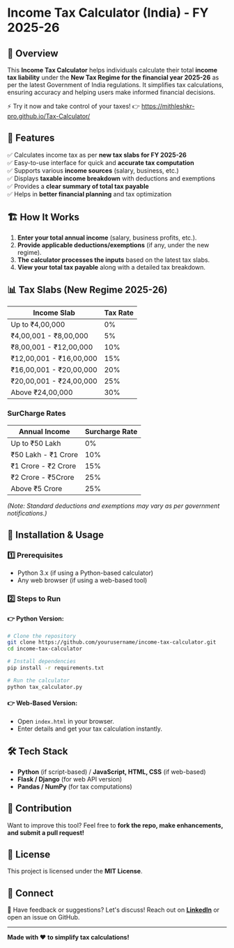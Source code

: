 # Income Tax Calculator (India) - FY 2025-26

## 📌 Overview
This **Income Tax Calculator** helps individuals calculate their total **income tax liability** under the **New Tax Regime for the financial year 2025-26** as per the latest Government of India regulations. It simplifies tax calculations, ensuring accuracy and helping users make informed financial decisions.

⚡ Try it now and take control of your taxes! 👉 https://mithleshkr-pro.github.io/Tax-Calculator/

## 🎯 Features
✅ Calculates income tax as per **new tax slabs for FY 2025-26**  
✅ Easy-to-use interface for quick and **accurate tax computation**  
✅ Supports various **income sources** (salary, business, etc.)  
✅ Displays **taxable income breakdown** with deductions and exemptions  
✅ Provides a **clear summary of total tax payable**  
✅ Helps in **better financial planning** and tax optimization  

## 🏗️ How It Works
1. **Enter your total annual income** (salary, business profits, etc.).
2. **Provide applicable deductions/exemptions** (if any, under the new regime).
3. **The calculator processes the inputs** based on the latest tax slabs.
4. **View your total tax payable** along with a detailed tax breakdown.

## 📊 Tax Slabs (New Regime 2025-26)
| Income Slab | Tax Rate |
|------------|---------|
| Up to ₹4,00,000 | 0% |
| ₹4,00,001 - ₹8,00,000 | 5% |
| ₹8,00,001 - ₹12,00,000 | 10% |
| ₹12,00,001 - ₹16,00,000 | 15% |
| ₹16,00,001 - ₹20,00,000 | 20% |
| ₹20,00,001 - ₹24,00,000 | 25% |
| Above ₹24,00,000 | 30% |
### SurCharge Rates
| Annual Income | Surcharge Rate |
|------------|---------|
| Up to ₹50 Lakh | 0% |
| ₹50 Lakh - ₹1 Crore | 10% |
| ₹1 Crore - ₹2 Crore | 15% |
| ₹2 Crore - ₹5Crore | 25% |
| Above ₹5 Crore | 25% |

_(Note: Standard deductions and exemptions may vary as per government notifications.)_

## 🚀 Installation & Usage
### 1️⃣ Prerequisites
- Python 3.x (if using a Python-based calculator)
- Any web browser (if using a web-based tool)

### 2️⃣ Steps to Run
#### 👉 Python Version:
```bash
# Clone the repository
git clone https://github.com/yourusername/income-tax-calculator.git
cd income-tax-calculator

# Install dependencies
pip install -r requirements.txt

# Run the calculator
python tax_calculator.py
```

#### 👉 Web-Based Version:
- Open `index.html` in your browser.
- Enter details and get your tax calculation instantly.

## 🛠️ Tech Stack
- **Python** (if script-based) / **JavaScript, HTML, CSS** (if web-based)
- **Flask / Django** (for web API version)
- **Pandas / NumPy** (for tax computations)

## 📢 Contribution
Want to improve this tool? Feel free to **fork the repo, make enhancements, and submit a pull request!**

## 📜 License
This project is licensed under the **MIT License**.

## 🔗 Connect
💬 Have feedback or suggestions? Let's discuss! Reach out on **[LinkedIn](https://www.linkedin.com/in/yourprofile)** or open an issue on GitHub.

---
**Made with ❤️ to simplify tax calculations!**

